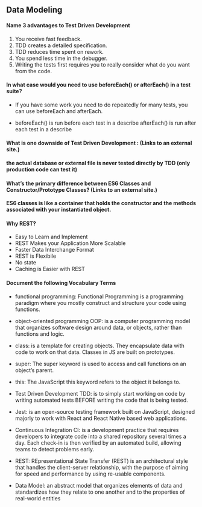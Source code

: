 ## Data Modeling

#### Name 3 advantages to Test Driven Development


1. You receive fast feedback.
2. TDD creates a detailed specification.
3. TDD reduces time spent on rework.
4. You spend less time in the debugger.
5. Writing the tests first requires you to really consider what do you want from the code.


#### In what case would you need to use beforeEach() or afterEach() in a test suite?
- If you have some work you need to do repeatedly for many tests, you can use beforeEach and afterEach.

- beforeEach() is run before each test in a describe afterEach() is run after each test in a describe


#### What is one downside of Test Driven Development : (Links to an external site.)

**the actual database or external file is never tested directly by TDD (only production code can test it)**


#### What’s the primary difference between ES6 Classes and Constructor/Prototype Classes? (Links to an external site.)

**ES6 classes is like a container that holds the constructor and the methods associated with your instantiated object.**

#### Why REST?

- Easy to Learn and Implement
- REST Makes your Application More Scalable
- Faster Data Interchange Format
- REST is Flexibile
- No state
- Caching is Easier with REST


#### Document the following Vocabulary Terms

- functional programming: Functional Programming is a programming paradigm where you mostly construct and structure your code using functions.

- object-oriented programming OOP: is a computer programming model that organizes software design around data, or objects, rather than functions and logic.

- class: is a template for creating objects. They encapsulate data with code to work on that data. Classes in JS are built on prototypes.

- super: The super keyword is used to access and call functions on an object’s parent.

- this: The JavaScript this keyword refers to the object it belongs to.

- Test Driven Development TDD: is to simply start working on code by writing automated tests BEFORE writing the code that is being tested.

- Jest: is an open-source testing framework built on JavaScript, designed majorly to work with React and React Native based web applications.

- Continuous Integration CI: is a development practice that requires developers to integrate code into a shared repository several times a day. Each check-in is then verified by an automated build, allowing teams to detect problems early.

- REST: REpresentational State Transfer (REST) is an architectural style that handles the client-server relationship, with the purpose of aiming for speed and performance by using re-usable components.

- Data Model: an abstract model that organizes elements of data and standardizes how they relate to one another and to the properties of real-world entities